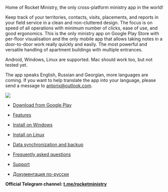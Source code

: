 Home of Rocket Ministry, the only cross-platform ministry app in the world!

Keep track of your territories, contacts, visits, placements, and reports in your field service in a clean and non-cluttered design. The focus is on speed of all operations with minimum number of clicks, ease of use, and good ergonomics. This is the only ministry app on Google Play Store with per-floor visualisation and the only mobile app that allows taking notes in a door-to-door work really quickly and easily. The most powerful and versatile handling of apartment buildings with multiple entrances.

Android, Windows, Linux are supported. Mac should work too, but not tested yet.

The app speaks English, Russian and Georgian, more languages are coming. If you want to help translate the app into your language, please send a message to [antorix@outlook.com](mailto:antorix@outlook.com).

![](https://play-lh.googleusercontent.com/1lGefLzP_8vflqNPkHEV0Km5TM3rJON9vMYhklLHz0ig8XHyZ3-fUvJgpX5e4BnsC1I)

* [Download from Google Play](https://play.google.com/store/apps/details?id=org.rocketministry)

* [Features](https://github.com/antorix/Rocket-Ministry/wiki#features)

* [Install on Windows](https://github.com/antorix/Rocket-Ministry/wiki#windows)
 
* [Install on Linux](https://github.com/antorix/Rocket-Ministry/wiki#linux)

* [Data synchronization and backup](https://github.com/antorix/Rocket-Ministry/wiki#data-synchronization-and-backup)
 
* [Frequently asked questions](https://github.com/antorix/Rocket-Ministry/wiki#faq)

* [Support](https://github.com/antorix/Rocket-Ministry/wiki#support)

* [Документация по-русски](https://github.com/antorix/Rocket-Ministry/wiki/ru)

**Official Telegram channel: [t.me/rocketministry](https://t.me/rocketministry)**

